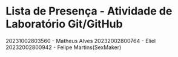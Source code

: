 # Lista de Presença - Atividade de Laboratório Git/GitHub 
20231002803560 - Matheus Alves
20232002800764 - Eliel
20232002800942 - Felipe Martins(SexMaker)


